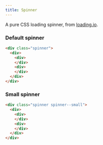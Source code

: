 ```yaml
---
title: Spinner
---
```


A pure CSS loading spinner, from <a href="http://loading.io">loading.io</a>.

### Default spinner

<div class="spinner">
  <div>
    <div>
    </div>
    <div>
    </div>
  </div>
</div>

```html
<div class="spinner">
  <div>
    <div>
    </div>
    <div>
    </div>
  </div>
</div>
```

### Small spinner

<div class="spinner spinner--small">
  <div>
    <div>
    </div>
    <div>
    </div>
  </div>
</div>

```html
<div class="spinner spinner--small">
  <div>
    <div>
    </div>
    <div>
    </div>
  </div>
</div>
```
